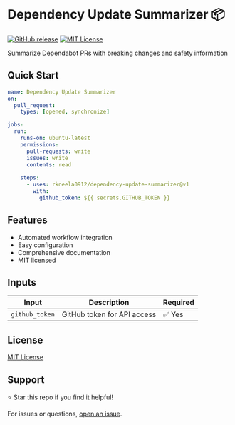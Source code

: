 # Dependency Update Summarizer 📦

[![GitHub release](https://img.shields.io/github/v/release/rkneela0912/dependency-update-summarizer)](https://github.com/rkneela0912/dependency-update-summarizer/releases) [![MIT License](https://img.shields.io/badge/License-MIT-blue.svg)](https://opensource.org/licenses/MIT)

Summarize Dependabot PRs with breaking changes and safety information

## Quick Start

```yaml
name: Dependency Update Summarizer
on:
  pull_request:
    types: [opened, synchronize]

jobs:
  run:
    runs-on: ubuntu-latest
    permissions:
      pull-requests: write
      issues: write
      contents: read
    
    steps:
      - uses: rkneela0912/dependency-update-summarizer@v1
        with:
          github_token: ${{ secrets.GITHUB_TOKEN }}
```

## Features

- Automated workflow integration
- Easy configuration
- Comprehensive documentation
- MIT licensed

## Inputs

| Input | Description | Required |
|-------|-------------|----------|
| `github_token` | GitHub token for API access | ✅ Yes |

## License

[MIT License](LICENSE)

## Support

⭐ Star this repo if you find it helpful!

For issues or questions, [open an issue](https://github.com/rkneela0912/dependency-update-summarizer/issues).
